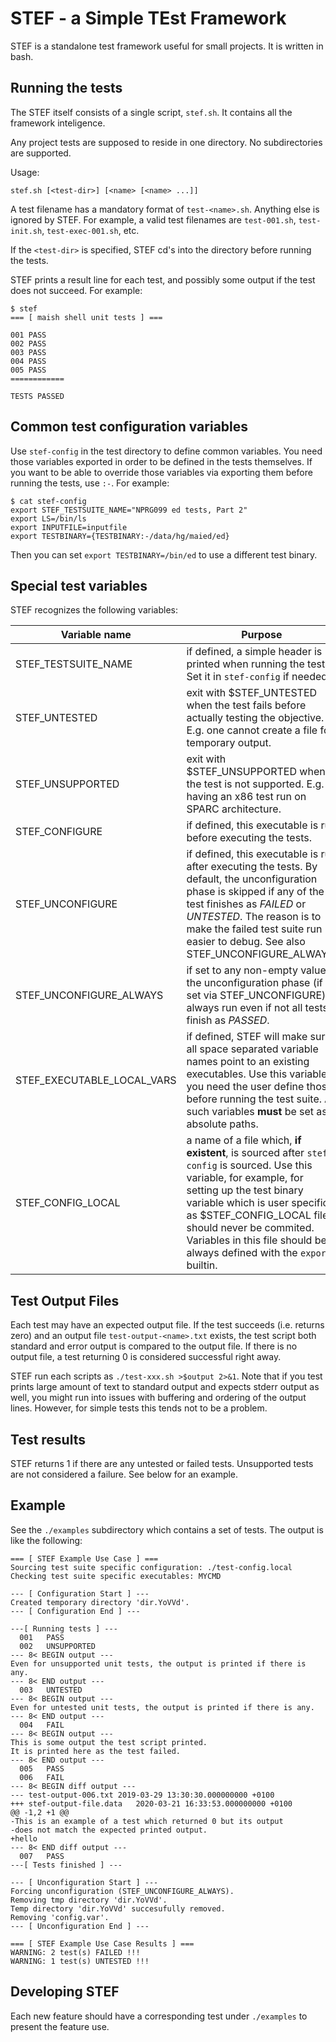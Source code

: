 # STEF - a Simple TEst Framework

STEF is a standalone test framework useful for small projects.  It is written in
bash.

## Running the tests

The STEF itself consists of a single script, `stef.sh`.  It contains all the
framework inteligence.

Any project tests are supposed to reside in one directory.  No subdirectories
are supported.

Usage:

```
stef.sh [<test-dir>] [<name> [<name> ...]]
```

A test filename has a mandatory format of `test-<name>.sh`.  Anything else is
ignored by STEF.  For example, a valid test filenames are `test-001.sh`,
`test-init.sh`, `test-exec-001.sh`, etc.

If the `<test-dir>` is specified, STEF cd's into the directory before running
the tests.

STEF prints a result line for each test, and possibly some output if the test
does not succeed.  For example:

```
$ stef
=== [ maish shell unit tests ] ===

001	PASS
002	PASS
003	PASS
004	PASS
005	PASS
============

TESTS PASSED
```

## Common test configuration variables

Use `stef-config` in the test directory to define common variables.  You need
those variables exported in order to be defined in the tests themselves.  If you
want to be able to override those variables via exporting them before running
the tests, use `:-`.  For example:

```
$ cat stef-config
export STEF_TESTSUITE_NAME="NPRG099 ed tests, Part 2"
export LS=/bin/ls
export INPUTFILE=inputfile
export TESTBINARY={TESTBINARY:-/data/hg/maied/ed}
```

Then you can set `export TESTBINARY=/bin/ed` to use a different test binary.

## Special test variables

STEF recognizes the following variables:

Variable name | Purpose
------------ | -------------
STEF\_TESTSUITE\_NAME | if defined, a simple header is printed when running the tests.  Set it in `stef-config` if needed.
STEF\_UNTESTED | exit with $STEF\_UNTESTED when the test fails before actually testing the objective.  E.g. one cannot create a file for temporary output.
STEF\_UNSUPPORTED | exit with $STEF\_UNSUPPORTED when the test is not supported.  E.g. having an x86 test run on SPARC architecture.
STEF\_CONFIGURE | if defined, this executable is run before executing the tests.
STEF\_UNCONFIGURE | if defined, this executable is run after executing the tests.  By default, the unconfiguration phase is skipped if any of the test finishes as *FAILED* or *UNTESTED*.  The reason is to make the failed test suite run easier to debug.  See also STEF\_UNCONFIGURE\_ALWAYS.
STEF\_UNCONFIGURE\_ALWAYS | if set to any non-empty value, the unconfiguration phase (if set via STEF\_UNCONFIGURE) is always run even if not all tests finish as *PASSED*.
STEF\_EXECUTABLE\_LOCAL\_VARS | if defined, STEF will make sure all space separated variable names point to an existing executables.  Use this variable if you need the user define those before running the test suite.  All such variables **must** be set as absolute paths.
STEF\_CONFIG\_LOCAL | a name of a file which, **if existent**, is sourced after `stef-config` is sourced.  Use this variable, for example, for setting up the test binary variable which is user specific, as $STEF\_CONFIG\_LOCAL file should never be commited.  Variables in this file should be always defined with the `export` builtin.

## Test Output Files

Each test may have an expected output file.  If the test succeeds (i.e. returns
zero) and an output file `test-output-<name>.txt` exists, the test script both
standard and error output is compared to the output file.  If there is no output
file, a test returning 0 is considered successful right away.

STEF run each scripts as `./test-xxx.sh >$output 2>&1`.  Note that if you test
prints large amount of text to standard output and expects stderr output as
well, you might run into issues with buffering and ordering of the output lines.
However, for simple tests this tends not to be a problem.

## Test results

STEF returns 1 if there are any untested or failed tests.  Unsupported tests are
not considered a failure.  See below for an example.

## Example

See the `./examples` subdirectory which contains a set of tests.  The output is
like the following:

```
=== [ STEF Example Use Case ] ===
Sourcing test suite specific configuration: ./test-config.local
Checking test suite specific executables: MYCMD

--- [ Configuration Start ] ---
Created temporary directory 'dir.YoVVd'.
--- [ Configuration End ] ---

---[ Running tests ] ---
  001	PASS
  002	UNSUPPORTED
--- 8< BEGIN output ---
Even for unsupported unit tests, the output is printed if there is any.
--- 8< END output ---
  003	UNTESTED
--- 8< BEGIN output ---
Even for untested unit tests, the output is printed if there is any.
--- 8< END output ---
  004	FAIL
--- 8< BEGIN output ---
This is some output the test script printed.
It is printed here as the test failed.
--- 8< END output ---
  005	PASS
  006	FAIL
--- 8< BEGIN diff output ---
--- test-output-006.txt	2019-03-29 13:30:30.000000000 +0100
+++ stef-output-file.data	2020-03-21 16:33:53.000000000 +0100
@@ -1,2 +1 @@
-This is an example of a test which returned 0 but its output
-does not match the expected printed output.
+hello
--- 8< END diff output ---
  007	PASS
---[ Tests finished ] ---

--- [ Unconfiguration Start ] ---
Forcing unconfiguration (STEF_UNCONFIGURE_ALWAYS).
Removing tmp directory 'dir.YoVVd'.
Temp directory 'dir.YoVVd' succesufully removed.
Removing 'config.var'.
--- [ Unconfiguration End ] ---

=== [ STEF Example Use Case Results ] ===
WARNING: 2 test(s) FAILED !!!
WARNING: 1 test(s) UNTESTED !!!
```

## Developing STEF

Each new feature should have a corresponding test under `./examples` to present
the feature use.
